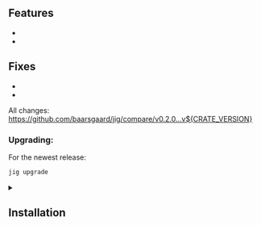 ## Features
-
-

## Fixes
-
-

All changes: https://github.com/baarsgaard/jig/compare/v0.2.0...v${CRATE_VERSION}

### Upgrading:

For the newest release:
```bash
jig upgrade
```


<details>
<summary><h2>Installation</h2></summary>

Pick between cloud and server (APIs differ)

### Linux

```bash
# Cloud
wget --output-document=~/.local/bin/jig "https://github.com/Raunow/jig/releases/download/v${CRATE_VERSION}/jig-cloud-x86_64-unknown-linux-gnu"
# Server
wget --output-document=~/.local/bin/jig "https://github.com/Raunow/jig/releases/download/v${CRATE_VERSION}/jig-server-x86_64-unknown-linux-gnu"

chmod +x ~/.local/bin/jig
```

### Windows

```posh
# cloud
Invoke-WebRequest -Uri "https://github.com/Raunow/jig/releases/download/v${CRATE_VERSION}/jig-cloud-x86_64-pc-windows-msvc.exe" -OutFile "C:\<Somewhere in PATH>"
# server
Invoke-WebRequest -Uri "https://github.com/Raunow/jig/releases/download/v${CRATE_VERSION}/jig-server-x86_64-pc-windows-msvc.exe" -OutFile "C:\<Somewhere in PATH>"
```

### From source

Install Cargo along Rust using rustup: https://www.rust-lang.org/learn/get-started
```bash
cargo install --locked --git https://github.com/raunow/jig.git --features <cloud|server>
```
</details>
